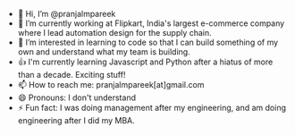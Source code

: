 - 👋 Hi, I’m @pranjalmpareek
- 🌱 I’m currently working at Flipkart, India's largest e-commerce company where I lead automation design for the supply chain.
- 👀 I’m interested in learning to code so that I can build something of my own and understand what my team is building.
- 👍 I'm currently learning Javascript and Python after a hiatus of more than a decade. Exciting stuff!
- 📫 How to reach me: pranjalmpareek[at]gmail.com
- 😄 Pronouns: I don't understand
- ⚡ Fun fact: I was doing management after my engineering, and am doing engineering after I did my MBA.

<!---
pranjalmpareek/pranjalmpareek is a ✨ special ✨ repository because its `README.md` (this file) appears on your GitHub profile.
You can click the Preview link to take a look at your changes.
--->
